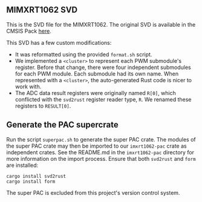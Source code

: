 ## MIMXRT1062 SVD

This is the SVD file for the MIMXRT1062. The original SVD is available
in the CMSIS Pack [here](https://developer.arm.com/embedded/cmsis/cmsis-packs/devices/NXP/MIMXRT1062XXXXA).

This SVD has a few custom modifications:

- It was reformatted using the provided `format.sh` script.
- We implemented a `<cluster>` to represent each PWM submodule's register. Before that change, there were four independent submodules for each PWM module. Each submodule had its own name. When represented with a `<cluster>`, the auto-generated Rust code is nicer to work with.
- The ADC data result registers were originally named `R[0]`, which conflicted with the `svd2rust` register reader type, `R`. We renamed these registers to `RESULT[0]`.

## Generate the PAC supercrate

Run the script `superpac.sh` to generate the super PAC crate. The modules of the super PAC crate may then be imported to our `imxrt1062-pac` crate as independent crates. See the README.md in the `imxrt1062-pac` directory for more information on the import process. Ensure that both `svd2rust` and `form` are installed:

```
cargo install svd2rust
cargo install form
```

The super PAC is excluded from this project's version control system.